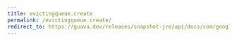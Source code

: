 ```yaml
---
title: evictingqueue.create
permalink: /evictingqueue.create/
redirect_to: https://guava.dev/releases/snapshot-jre/api/docs/com/google/common/collect/EvictingQueue.html#create-int-
---
```

